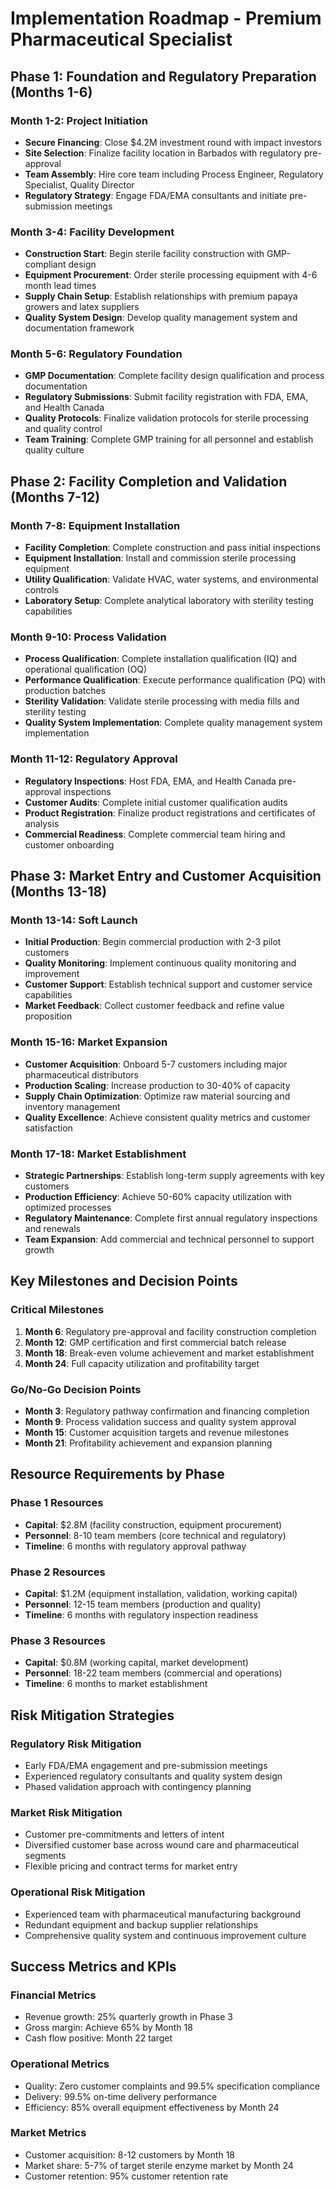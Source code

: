 # Implementation Roadmap - Premium Pharmaceutical Specialist

## Phase 1: Foundation and Regulatory Preparation (Months 1-6)

### Month 1-2: Project Initiation
- **Secure Financing**: Close $4.2M investment round with impact investors
- **Site Selection**: Finalize facility location in Barbados with regulatory pre-approval
- **Team Assembly**: Hire core team including Process Engineer, Regulatory Specialist, Quality Director
- **Regulatory Strategy**: Engage FDA/EMA consultants and initiate pre-submission meetings

### Month 3-4: Facility Development
- **Construction Start**: Begin sterile facility construction with GMP-compliant design
- **Equipment Procurement**: Order sterile processing equipment with 4-6 month lead times
- **Supply Chain Setup**: Establish relationships with premium papaya growers and latex suppliers
- **Quality System Design**: Develop quality management system and documentation framework

### Month 5-6: Regulatory Foundation
- **GMP Documentation**: Complete facility design qualification and process documentation
- **Regulatory Submissions**: Submit facility registration with FDA, EMA, and Health Canada
- **Quality Protocols**: Finalize validation protocols for sterile processing and quality control
- **Team Training**: Complete GMP training for all personnel and establish quality culture

## Phase 2: Facility Completion and Validation (Months 7-12)

### Month 7-8: Equipment Installation
- **Facility Completion**: Complete construction and pass initial inspections
- **Equipment Installation**: Install and commission sterile processing equipment
- **Utility Qualification**: Validate HVAC, water systems, and environmental controls
- **Laboratory Setup**: Complete analytical laboratory with sterility testing capabilities

### Month 9-10: Process Validation
- **Process Qualification**: Complete installation qualification (IQ) and operational qualification (OQ)
- **Performance Qualification**: Execute performance qualification (PQ) with production batches
- **Sterility Validation**: Validate sterile processing with media fills and sterility testing
- **Quality System Implementation**: Complete quality management system implementation

### Month 11-12: Regulatory Approval
- **Regulatory Inspections**: Host FDA, EMA, and Health Canada pre-approval inspections
- **Customer Audits**: Complete initial customer qualification audits
- **Product Registration**: Finalize product registrations and certificates of analysis
- **Commercial Readiness**: Complete commercial team hiring and customer onboarding

## Phase 3: Market Entry and Customer Acquisition (Months 13-18)

### Month 13-14: Soft Launch
- **Initial Production**: Begin commercial production with 2-3 pilot customers
- **Quality Monitoring**: Implement continuous quality monitoring and improvement
- **Customer Support**: Establish technical support and customer service capabilities
- **Market Feedback**: Collect customer feedback and refine value proposition

### Month 15-16: Market Expansion
- **Customer Acquisition**: Onboard 5-7 customers including major pharmaceutical distributors
- **Production Scaling**: Increase production to 30-40% of capacity
- **Supply Chain Optimization**: Optimize raw material sourcing and inventory management
- **Quality Excellence**: Achieve consistent quality metrics and customer satisfaction

### Month 17-18: Market Establishment
- **Strategic Partnerships**: Establish long-term supply agreements with key customers
- **Production Efficiency**: Achieve 50-60% capacity utilization with optimized processes
- **Regulatory Maintenance**: Complete first annual regulatory inspections and renewals
- **Team Expansion**: Add commercial and technical personnel to support growth

## Key Milestones and Decision Points

### Critical Milestones
1. **Month 6**: Regulatory pre-approval and facility construction completion
2. **Month 12**: GMP certification and first commercial batch release
3. **Month 18**: Break-even volume achievement and market establishment
4. **Month 24**: Full capacity utilization and profitability target

### Go/No-Go Decision Points
- **Month 3**: Regulatory pathway confirmation and financing completion
- **Month 9**: Process validation success and quality system approval
- **Month 15**: Customer acquisition targets and revenue milestones
- **Month 21**: Profitability achievement and expansion planning

## Resource Requirements by Phase

### Phase 1 Resources
- **Capital**: $2.8M (facility construction, equipment procurement)
- **Personnel**: 8-10 team members (core technical and regulatory)
- **Timeline**: 6 months with regulatory approval pathway

### Phase 2 Resources
- **Capital**: $1.2M (equipment installation, validation, working capital)
- **Personnel**: 12-15 team members (production and quality)
- **Timeline**: 6 months with regulatory inspection readiness

### Phase 3 Resources
- **Capital**: $0.8M (working capital, market development)
- **Personnel**: 18-22 team members (commercial and operations)
- **Timeline**: 6 months to market establishment

## Risk Mitigation Strategies

### Regulatory Risk Mitigation
- Early FDA/EMA engagement and pre-submission meetings
- Experienced regulatory consultants and quality system design
- Phased validation approach with contingency planning

### Market Risk Mitigation
- Customer pre-commitments and letters of intent
- Diversified customer base across wound care and pharmaceutical segments
- Flexible pricing and contract terms for market entry

### Operational Risk Mitigation
- Experienced team with pharmaceutical manufacturing background
- Redundant equipment and backup supplier relationships
- Comprehensive quality system and continuous improvement culture

## Success Metrics and KPIs

### Financial Metrics
- Revenue growth: 25% quarterly growth in Phase 3
- Gross margin: Achieve 65% by Month 18
- Cash flow positive: Month 22 target

### Operational Metrics
- Quality: Zero customer complaints and 99.5% specification compliance
- Delivery: 99.5% on-time delivery performance
- Efficiency: 85% overall equipment effectiveness by Month 24

### Market Metrics
- Customer acquisition: 8-12 customers by Month 18
- Market share: 5-7% of target sterile enzyme market by Month 24
- Customer retention: 95% customer retention rate
